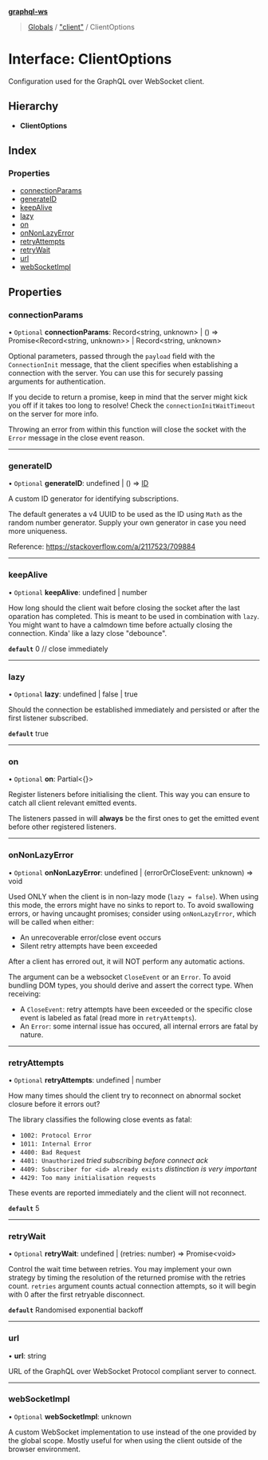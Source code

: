 **[graphql-ws](../README.md)**

> [Globals](../README.md) / ["client"](../modules/_client_.md) / ClientOptions

# Interface: ClientOptions

Configuration used for the GraphQL over WebSocket client.

## Hierarchy

* **ClientOptions**

## Index

### Properties

* [connectionParams](_client_.clientoptions.md#connectionparams)
* [generateID](_client_.clientoptions.md#generateid)
* [keepAlive](_client_.clientoptions.md#keepalive)
* [lazy](_client_.clientoptions.md#lazy)
* [on](_client_.clientoptions.md#on)
* [onNonLazyError](_client_.clientoptions.md#onnonlazyerror)
* [retryAttempts](_client_.clientoptions.md#retryattempts)
* [retryWait](_client_.clientoptions.md#retrywait)
* [url](_client_.clientoptions.md#url)
* [webSocketImpl](_client_.clientoptions.md#websocketimpl)

## Properties

### connectionParams

• `Optional` **connectionParams**: Record<string, unknown\> \| () => Promise<Record<string, unknown\>\> \| Record<string, unknown\>

Optional parameters, passed through the `payload` field with the `ConnectionInit` message,
that the client specifies when establishing a connection with the server. You can use this
for securely passing arguments for authentication.

If you decide to return a promise, keep in mind that the server might kick you off if it
takes too long to resolve! Check the `connectionInitWaitTimeout` on the server for more info.

Throwing an error from within this function will close the socket with the `Error` message
in the close event reason.

___

### generateID

• `Optional` **generateID**: undefined \| () => [ID](../modules/_types_.md#id)

A custom ID generator for identifying subscriptions.

The default generates a v4 UUID to be used as the ID using `Math`
as the random number generator. Supply your own generator
in case you need more uniqueness.

Reference: https://stackoverflow.com/a/2117523/709884

___

### keepAlive

• `Optional` **keepAlive**: undefined \| number

How long should the client wait before closing the socket after the last oparation has
completed. This is meant to be used in combination with `lazy`. You might want to have
a calmdown time before actually closing the connection. Kinda' like a lazy close "debounce".

**`default`** 0 // close immediately

___

### lazy

• `Optional` **lazy**: undefined \| false \| true

Should the connection be established immediately and persisted
or after the first listener subscribed.

**`default`** true

___

### on

• `Optional` **on**: Partial<{}\>

Register listeners before initialising the client. This way
you can ensure to catch all client relevant emitted events.

The listeners passed in will **always** be the first ones
to get the emitted event before other registered listeners.

___

### onNonLazyError

• `Optional` **onNonLazyError**: undefined \| (errorOrCloseEvent: unknown) => void

Used ONLY when the client is in non-lazy mode (`lazy = false`). When
using this mode, the errors might have no sinks to report to. To avoid
swallowing errors, or having uncaught promises; consider using `onNonLazyError`,
which will be called when either:
- An unrecoverable error/close event occurs
- Silent retry attempts have been exceeded

After a client has errored out, it will NOT perform any automatic actions.

The argument can be a websocket `CloseEvent` or an `Error`. To avoid bundling
DOM types, you should derive and assert the correct type. When receiving:
- A `CloseEvent`: retry attempts have been exceeded or the specific
close event is labeled as fatal (read more in `retryAttempts`).
- An `Error`: some internal issue has occured, all internal errors are
fatal by nature.

___

### retryAttempts

• `Optional` **retryAttempts**: undefined \| number

How many times should the client try to reconnect on abnormal socket closure before it errors out?

The library classifies the following close events as fatal:
- `1002: Protocol Error`
- `1011: Internal Error`
- `4400: Bad Request`
- `4401: Unauthorized` _tried subscribing before connect ack_
- `4409: Subscriber for <id> already exists` _distinction is very important_
- `4429: Too many initialisation requests`

These events are reported immediately and the client will not reconnect.

**`default`** 5

___

### retryWait

• `Optional` **retryWait**: undefined \| (retries: number) => Promise<void\>

Control the wait time between retries. You may implement your own strategy
by timing the resolution of the returned promise with the retries count.
`retries` argument counts actual connection attempts, so it will begin with
0 after the first retryable disconnect.

**`default`** Randomised exponential backoff

___

### url

•  **url**: string

URL of the GraphQL over WebSocket Protocol compliant server to connect.

___

### webSocketImpl

• `Optional` **webSocketImpl**: unknown

A custom WebSocket implementation to use instead of the
one provided by the global scope. Mostly useful for when
using the client outside of the browser environment.
